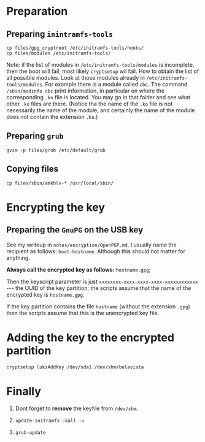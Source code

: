 Preparation
===========

Preparing `inintramfs-tools`
----------------------------

    cp files/gpg_cryptroot /etc/initramfs-tools/hooks/
    cp files/modules /etc/initramfs-tools/

Note: if the list of modules in `/etc/initramfs-tools/modules` is incomplete, then the boot will fail, most likely `cryptsetup` wil
fail. How to obtain the list of all possible modules. Look at those modules already in `/etc/initramfs-tools/modules`. For example
there is a module called `cbc`. The command `/sbin/modinfo cbc` print information, in particular on where the corresponding `.ko` file
is located. You may go in that folder and see what other `.ko` files are there. (Notice tha the name of the `.ko` file is not
necessarily the name of the module, and certainly the name of the module does not contain the extension `.ko`.)

Preparing `grub`
----------------

    gvim -p files/grub /etc/default/grub

Copying files
-------------

    cp files/sbin/amkhlv-* /usr/local/sbin/


Encrypting the key
==================

Preparing the `GnuPG` on the USB key
------------------------------------

See my writeup in `notes/encryption/OpenPGP.md`. I usually name the recipient as follows: `boot-hostname`. Although this should
not matter for anything.

__Always call the encrypted key as follows:__ `hostname.gpg`;

Then the keyscript parameter is just `xxxxxxxx-xxxx-xxxx-xxxx-xxxxxxxxxxxx` --- the UUID of the key partition; the scripts assume that
the name of the encrypted key is `hostname.gpg`.

If the key partition contains the file `hostname` (without the extension `.gpg`) then the scripts assume that this is the unencrypted
key file.


Adding the key to the encrypted partition
=========================================

    cryptsetup luksAddKey /dev/sda1 /dev/shm/belavista

Finally
=======

1. Dont forget to __remove__ the keyfile from `/dev/shm`.

2. `update-initramfs -kall -u`

3. `grub-update`



